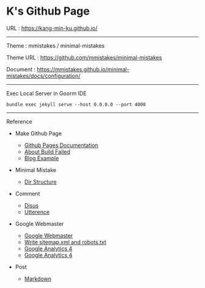 # K's Github Page

URL : https://kang-min-ku.github.io/

-----------------------

Theme : mmistakes / minimal-mistakes

Theme URL : https://github.com/mmistakes/minimal-mistakes

Document : https://mmistakes.github.io/minimal-mistakes/docs/configuration/

-----------------------

Exec Local Server in Goorm IDE

	bundle exec jekyll serve --host 0.0.0.0 --port 4000
	
-----------------------

Reference

* Make Github Page 

	* [Github Pages Documentation](https://docs.github.com/en/pages)
	* [About Build Failed](https://velog.io/@shg4821/%EA%B9%83%ED%97%88%EB%B8%8C-%EB%B8%94%EB%A1%9C%EA%B7%B8-%EB%A7%8C%EB%93%A4%EA%B8%B0-1.5)
	* [Blog Example](https://ansohxxn.github.io/blog/category/)
	
* Minimal Mistake
	* [Dir Structure](https://ansohxxn.github.io/blog/jekyll-directory-structure/)

* Comment
	* [Disus](https://devinlife.com/howto%20github%20pages/blog-disqus/)
	* [Utterence](https://baek.dev/post/4/)
	
* Google Webmaster

	* [Google Webmaster](https://gmlwjd9405.github.io/2017/10/20/include-blog-in-a-GoogleSearchEngine.html)
	* [Write sitemap.xml and robots.txt](https://www.ascentkorea.com/what-is-robots-txt-sitemap-xml/)
	* [Google Analytics 4](https://developers.google.com/analytics/devguides/collection/ga4)
	* [Google Analytics 4](https://dachata.com/google-marketing-platform/google-analytics-4/post/what-is-google-analytics-4/)
	
* Post
	* [Markdown](https://gist.github.com/ihoneymon/652be052a0727ad59601)
	

